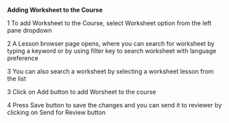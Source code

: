 **Adding Worksheet to the Course**

1 To add Worksheet to the Course, select Worksheet option from the left pane dropdown 

2 A Lesson browser page opens, where you can search for worksheet  by typing a keyword or by using filter key to search worksheet with language preference

3 You can also search a worksheet by selecting a worksheet lesson from the list

3 Click on Add button to add Worsheet to the course

4 Press Save button to save the changes and you can send it to reviewer by clicking on Send for Review button
